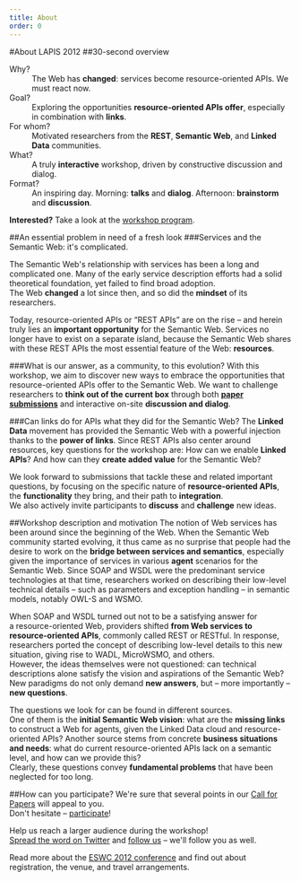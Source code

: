 ```yaml
---
title: About
order: 0
---
```

#About LAPIS 2012
##30-second overview
<dl>
  <dt>Why?</dt>
  <dd>The Web has <strong>changed</strong>: services become resource-oriented APIs. We must react now.</dd>
  <dt>Goal?</dt>
  <dd>Exploring the opportunities <strong>resource-oriented APIs offer</strong>, especially in combination with <strong>links</strong>.</dd>
  <dt>For whom?</dt>
  <dd>Motivated researchers from the <strong>REST</strong>, <strong>Semantic Web</strong>, and <strong>Linked Data</strong> communities.</dd>
  <dt>What?</dt>
  <dd>A truly <strong>interactive</strong> workshop, driven by constructive discussion and dialog.</dd>
  <dt>Format?</dt>
  <dd>An inspiring day. Morning: <strong>talks</strong> and <strong>dialog</strong>. Afternoon: <strong>brainstorm</strong> and <strong>discussion</strong>.</dd>
</dl>

<strong>Interested?</strong> Take a look at the <a href="/program/">workshop program</a>.

##An essential problem in need of a&nbsp;fresh look
###Services and the Semantic Web: it's complicated.

The Semantic Web's relationship with services has been a&nbsp;long and complicated one.
Many of the early service description efforts had a&nbsp;solid theoretical foundation, yet failed to find broad adoption.  
The Web **changed** a&nbsp;lot since then, and so did the **mindset** of its researchers.

Today, resource-oriented&nbsp;APIs or &ldquo;REST APIs&rdquo; are on the rise – and herein truly lies an **important opportunity** for the Semantic&nbsp;Web.
Services no longer have to exist on a&nbsp;separate island, because the&nbsp;Semantic Web shares with these REST APIs the most essential feature of the Web: **resources**.

###What is our answer, as a community, to this evolution?
With this workshop, we aim to discover new ways to embrace the opportunities that resource-oriented APIs offer to the Semantic Web.
We want to challenge researchers to **think out of the current box** through both [**paper submissions**](/call-for-papers/) and interactive on-site **discussion and dialog**.

###Can links do for APIs what they did for the Semantic Web?
The **Linked Data** movement has provided the Semantic Web with a&nbsp;powerful injection thanks to the **power of links**.
Since REST APIs also center around resources, key questions for the workshop are:
How can we enable **Linked APIs**?
And how can they **create added value** for the Semantic Web?

We look forward to submissions that tackle these and related important questions, by focusing on the specific nature of **resource-oriented APIs**, the **functionality** they bring, and their path to **integration**.  
We also actively invite participants to **discuss** and **challenge** new ideas.

##Workshop description and motivation
The notion of Web services has been around since the beginning of the Web.
When the Semantic&nbsp;Web community started evolving, it thus came as no surprise that people had the desire to work on the **bridge between services and semantics**, especially given the importance of services in various **agent** scenarios for the Semantic Web.
Since SOAP and WSDL were the predominant service technologies at that time, researchers worked on describing their low-level technical details – such as parameters and exception handling – in semantic models, notably OWL-S and WSMO.

When SOAP and WSDL turned out not to be a satisfying answer for a&nbsp;resource-oriented Web, providers shifted **from&nbsp;Web services to resource-oriented APIs**, commonly called REST or RESTful.
In response, researchers ported the concept of describing low-level details to this new situation, giving rise to WADL, MicroWSMO, and others.  
However, the ideas themselves were not questioned:
can technical descriptions alone satisfy the vision and aspirations of the Semantic Web?
New paradigms do not only demand **new answers**, but – more importantly – **new questions**.

The questions we look for can be found in different sources.  
One of them is the **initial Semantic&nbsp;Web vision**: what are the **missing links** to construct a&nbsp;Web for agents, given the Linked Data cloud and resource-oriented APIs?
Another source stems from concrete **business situations and needs**: what&nbsp;do current resource-oriented APIs lack on a&nbsp;semantic level, and how can we provide this?  
Clearly, these questions convey **fundamental problems** that have been neglected for too long.

##How can you participate?
We're sure that several points in our [Call for Papers](/call-for-papers/) will appeal to you.  
Don't hesitate – [participate](/call-for-papers/)!

Help us reach a&nbsp;larger audience during the workshop!  
[Spread the word on Twitter](https://twitter.com/intent/tweet?hashtags=LAPIS2012&original_referer=http%3A%2F%2Flocalhost%3A3000%2Fabout%2F&related=LAPIS_2012&source=tweetbutton&text=Linked%20APIs%20for%20the%20Semantic%20Web%202012%20%E2%80%93%20ESWC%202012%20Workshop&url=http%3A%2F%2Flapis2012.linkedservices.org%2F&via=LAPIS_2012)
and [follow us](https://twitter.com/LAPIS_2012) – we'll follow you as well.

Read more about the [ESWC 2012 conference](http://2012.eswc-conferences.org/) and find out about registration, the venue, and travel arrangements.
